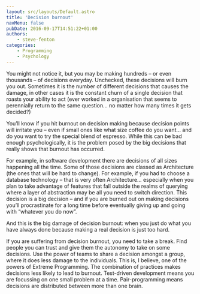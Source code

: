```yaml
---
layout: src/layouts/Default.astro
title: 'Decision burnout'
navMenu: false
pubDate: 2016-09-17T14:51:22+01:00
authors:
    - steve-fenton
categories:
    - Programming
    - Psychology
---
```


You might not notice it, but you may be making hundreds – or even thousands – of decisions everyday. Unchecked, these decisions will burn you out. Sometimes it is the number of different decisions that causes the damage, in other cases it is the constant churn of a single decision that roasts your ability to act (ever worked in a organisation that seems to perennially return to the same question… no matter how many times it gets decided?)

You’ll know if you hit burnout on decision making because decision points will irritate you – even if small ones like what size coffee do you want… and do you want to try the special blend of espresso. While this can be bad enough psychologically, it is the problem posed by the big decisions that really shows that burnout has occurred.

For example, in software development there are decisions of all sizes happening all the time. Some of those decisions are classed as Architecture (the ones that will be hard to change). For example, if you had to choose a database technology – that is very often Architecture… especially when you plan to take advantage of features that fall outside the realms of querying where a layer of abstraction may be all you need to switch direction. This decision is a big decision – and if you are burned out on making decisions you’ll procrastinate for a long time before eventually giving up and going with “whatever you do now”.

And this is the big damage of decision burnout: when you just do what you have always done because making a real decision is just too hard.

If you are suffering from decision burnout, you need to take a break. Find people you can trust and give them the autonomy to take on some decisions. Use the power of teams to share a decision amongst a group, where it does less damage to the individuals. This is, I believe, one of the powers of Extreme Programming. The combination of practices makes decisions less likely to lead to burnout. Test-driven development means you are focussing on one small problem at a time. Pair-programming means decisions are distributed between more than one brain.